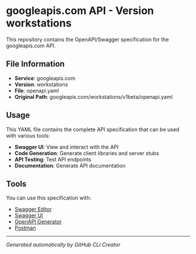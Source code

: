 # googleapis.com API - Version workstations

This repository contains the OpenAPI/Swagger specification for the googleapis.com API.

## File Information

- **Service**: googleapis.com
- **Version**: workstations
- **File**: openapi.yaml
- **Original Path**: googleapis.com/workstations/v1beta/openapi.yaml

## Usage

This YAML file contains the complete API specification that can be used with various tools:

- **Swagger UI**: View and interact with the API
- **Code Generation**: Generate client libraries and server stubs
- **API Testing**: Test API endpoints
- **Documentation**: Generate API documentation

## Tools

You can use this specification with:

- [Swagger Editor](https://editor.swagger.io/)
- [Swagger UI](https://swagger.io/tools/swagger-ui/)
- [OpenAPI Generator](https://openapi-generator.tech/)
- [Postman](https://www.postman.com/)

---

*Generated automatically by GitHub CLI Creator*
